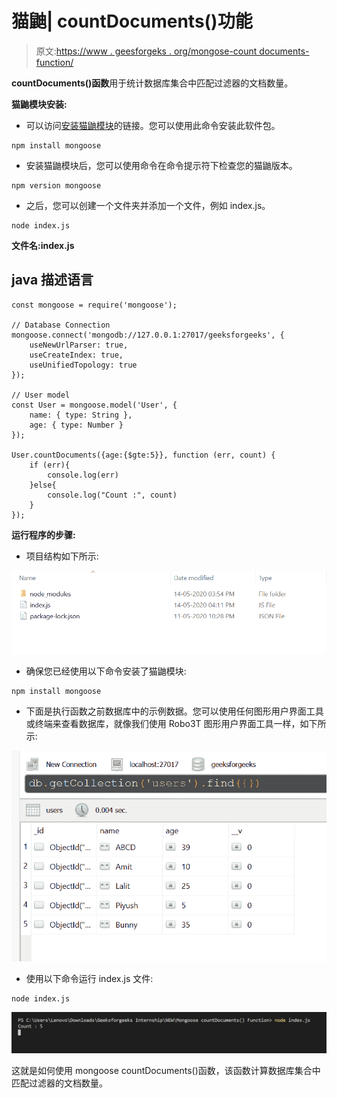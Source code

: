 # 猫鼬| countDocuments()功能

> 原文:[https://www . geesforgeks . org/mongose-count documents-function/](https://www.geeksforgeeks.org/mongoose-countdocuments-function/)

**countDocuments()函数**用于统计数据库集合中匹配过滤器的文档数量。

**猫鼬模块安装:**

*   可以访问[安装猫鼬模块](https://www.npmjs.com/package/mongoose)的链接。您可以使用此命令安装此软件包。

```
npm install mongoose

```

*   安装猫鼬模块后，您可以使用命令在命令提示符下检查您的猫鼬版本。

```
npm version mongoose

```

*   之后，您可以创建一个文件夹并添加一个文件，例如 index.js。

```
node index.js

```

**文件名:index.js**

## java 描述语言

```
const mongoose = require('mongoose');

// Database Connection
mongoose.connect('mongodb://127.0.0.1:27017/geeksforgeeks', {
    useNewUrlParser: true,
    useCreateIndex: true,
    useUnifiedTopology: true
});

// User model
const User = mongoose.model('User', {
    name: { type: String },
    age: { type: Number }
});

User.countDocuments({age:{$gte:5}}, function (err, count) {
    if (err){
        console.log(err)
    }else{
        console.log("Count :", count)
    }
});
```

**运行程序的步骤:**

*   项目结构如下所示:

![](img/0dbc00d24cd5a89eb6c24a8f44ebbd10.png)

*   确保您已经使用以下命令安装了猫鼬模块:

```
npm install mongoose

```

*   下面是执行函数之前数据库中的示例数据。您可以使用任何图形用户界面工具或终端来查看数据库，就像我们使用 Robo3T 图形用户界面工具一样，如下所示:

![Database](img/5e594367f49b635e2d86690bdfe60383.png)

*   使用以下命令运行 index.js 文件:

```
node index.js

```

![](img/513ec448b197168affb20293a984ee60.png)

这就是如何使用 mongoose countDocuments()函数，该函数计算数据库集合中匹配过滤器的文档数量。